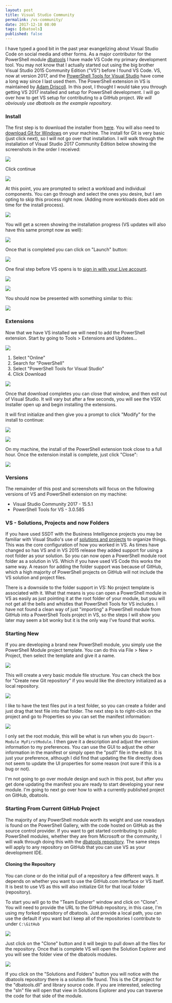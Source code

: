 ```yaml
---
layout: post
title: Visual Studio Community
permalink: /vs-community/
date: 2017-12-18 08:00
tags: [dbatools]
published: false
---
```


I have typed a good bit in the past year evangelizing about Visual Studio Code on social media and other forms. As a major contributor for the PowerShell module <a href="https://dbatools.io" target="blank">dbatools</a> I have made VS Code my primary development tool. You may not know that I actually started out using the big brother Visual Studio 2015 Community Edition ("VS") before I found VS Code. VS, now at version 2017, and the <a href="https://marketplace.visualstudio.com/items?itemName=AdamRDriscoll.PowerShellToolsforVisualStudio2017-18561" target="_blank">PowerShell Tools for Visual Studio</a> have come a long way since I last used them. The PowerShell extension in VS is maintained by <a href="https://github.com/adamdriscoll/poshtools" target="_blank">Adam Driscoll</a>. In this post, I thought I would take you through getting VS 2017 installed and setup for PowerShell development. I will go over how to get VS setup for contributing to a GitHub project. _We will obviously use dbatools as the example repository._

### Install

The first step is to download the installer from [here](https://visualstudio.com/free-developer-offers). You will also need to [download Git for Windows](https://git-scm.com/download/win) on your machine. The install for Git is very basic (just click next), so I will not go over that installation. I will walk through the installation of Visual Studio 2017 Community Edition below showing the screenshots in the order I received:

![](/img/vs-install_1.png)

Click continue

![](/img/vs-install_2.png)

At this point, you are prompted to select a workload and individual components. You can go through and select the ones you desire, but I am opting to skip this process right now. (Adding more workloads does add on time for the install process).

![](/img/vs-install_3.png)

You will get a screen showing the installation progress (VS updates will also have this same prompt now as well):

![](/img/vs-install_4.png)

Once that is completed you can click on "Launch" button:

![](/img/vs-install_5.png)

One final step before VS opens is to [sign in with your Live account](https://msdn.microsoft.com/en-us/library/dn457348.aspx#Anchor_0).

![](/img/vs-install_6.png)

![](/img/vs-install_7.png)

You should now be presented with something similar to this:

![](/img/vs-install_8.png)

### Extensions

Now that we have VS installed we will need to add the PowerShell extension. Start by going to Tools > Extensions and Updates...

![](/img/vs-install_9.png)

1. Select "Online"
2. Search for "PowerShell"
3. Select "PowerShell Tools for Visual Studio"
4. Click Download

![](/img/vs-install_10.png)

Once that download completes you can close that window, and then exit out of Visual Studio. It will vary but after a few seconds, you will see the VSIX Installer open up and begin installing the extensions.

It will first initialize and then give you a prompt to click "Modify" for the install to continue:

![](/img/vs-install_12.png)

![](/img/vs-install_13.png)

On my machine, the install of the PowerShell extension took close to a full hour. Once the extension install is complete, just click "Close":

![](/img/vs-install_14.png)

### Versions

The remainder of this post and screenshots will focus on the following versions of VS and PowerShell extension on my machine:

- Visual Studio Community 2017 - 15.5.1
- PowerShell Tools for VS - 3.0.585

### VS - Solutions, Projects and now Folders

If you have used SSDT with the Business Intelligence projects you may be familiar with Visual Studio's use of [solutions and projects](https://docs.microsoft.com/en-us/visualstudio/ide/solutions-and-projects-in-visual-studio) to organize things. This was the core configuration of how you worked in VS. As times have changed so has VS and in VS 2015 release they added support for using a root folder as your solution. So you can now open a PowerShell module root folder as a solution in VS. Which if you have used VS Code this works the same way. A reason for adding the folder support was because of GitHub, which a high majority of PowerShell projects on GitHub will not include the VS solution and project files.

There is a downside to the folder support in VS: No project template is associated with it. What that means is you can open a PowerShell module in VS as easily as just pointing it at the root folder of your module, but you will not get all the bells and whistles that PowerShell Tools for VS includes. I have not found a clean way of just "importing" a PowerShell module from GitHub into a PowerShell Tools project in VS, so the steps I will show you later may seem a bit wonky but it is the only way I've found that works.

### Starting New

If you are developing a brand new PowerShell module, you simply use the PowerShell Module project template. You can do this via File > New > Project, then select the template and give it a name.

![](/img/vs-install_15.png)

This will create a very basic module file structure. You can check the box for "Create new Git repository" if you would like the directory initialized as a local repository.

![](/img/vs-install_16.png)

I like to have the test files put in a test folder, so you can create a folder and just drag that test file into that folder. The next step is to right-click on the project and go to Properties so you can set the manifest information:

![](/img/vs-install_17.png)

I only set the root module, this will be what is run when you do `Import-Module MyFirstModule`. I then gave it a description and adjust the version information to my preferences. You can use the GUI to adjust the other information in the manifest or simply open the "psd1" file in the editor. It is just your preference, although I did find that updating the file directly does not seem to update the UI properties for some reason (not sure if this is a bug or not).

I'm not going to go over module design and such in this post, but after you get done updating the manifest you are ready to start developing your new module. I'm going to next go over how to with a currently published project on GitHub, dbatools.

### Starting From Current GitHub Project

The majority of any PowerShell module worth its weight and use nowadays is found on the PowerShell Gallery, with the code hosted on GitHub as the source control provider. If you want to get started contributing to public PowerShell modules, whether they are from Microsoft or the community, I will walk through doing this with the [dbatools repository](https://github.com/sqlcollaborative/dbatools). The same steps will apply to any repository on GitHub that you can use VS as your development IDE.

#### Cloning the Repository

You can clone or do the initial pull of a repository a few different ways. It depends on whether you want to use the GitHub.com interface or VS itself. It is best to use VS as this will also initialize Git for that local folder (repository).

To start you will go to the "Team Explorer" window and click on "Clone". You will need to provide the URL to the GitHub repository, in this case, I'm using my forked repository of dbatools. Just provide a local path, you can use the default if you want but I keep all of the repositories I contribute to under `C:\GitHub`

![](/img/vs-install_18.png)

Just click on the "Clone" button and it will begin to pull down all the files for the repository. Once that is complete VS will open the Solution Explorer and you will see the folder view of the dbatools modules.

![](/img/vs-install_19.png)

If you click on the "Solutions and Folders" button you will notice with the dbatools repository there is a solution file found. This is the C# project for the "dbatools.dll" and library source code. If you are interested, selecting the "sln" file will open that view in Solutions Explorer and you can traverse the code for that side of the module.

